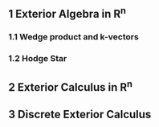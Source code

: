 ## 1 Exterior Algebra in R<sup>n</sup>

### 1.1 Wedge product and k-vectors

### 1.2 Hodge Star

## 2 Exterior Calculus in R<sup>n</sup>

## 3 Discrete Exterior Calculus

